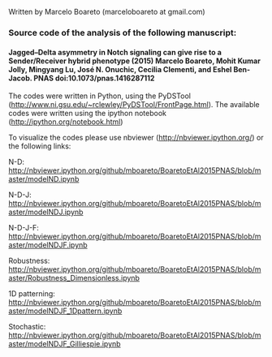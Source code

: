 Written by Marcelo Boareto (marceloboareto at gmail.com)

### Source code of the analysis of the following manuscript:

#### Jagged–Delta asymmetry in Notch signaling can give rise to a Sender/Receiver hybrid phenotype (2015) Marcelo Boareto, Mohit Kumar Jolly, Mingyang Lu, José N. Onuchic, Cecilia Clementi, and Eshel Ben-Jacob. PNAS doi:10.1073/pnas.1416287112

The codes were written in Python, using the PyDSTool (http://www.ni.gsu.edu/~rclewley/PyDSTool/FrontPage.html). 
The available codes were written using the ipython notebook (http://ipython.org/notebook.html)

To visualize the codes please use nbviewer (http://nbviewer.ipython.org/) or the following links: 

N-D: http://nbviewer.ipython.org/github/mboareto/BoaretoEtAl2015PNAS/blob/master/modelND.ipynb 

N-D-J: http://nbviewer.ipython.org/github/mboareto/BoaretoEtAl2015PNAS/blob/master/modelNDJ.ipynb 

N-D-J-F: http://nbviewer.ipython.org/github/mboareto/BoaretoEtAl2015PNAS/blob/master/modelNDJF.ipynb 

Robustness: http://nbviewer.ipython.org/github/mboareto/BoaretoEtAl2015PNAS/blob/master/Robustness_Dimensionless.ipynb

1D patterning: http://nbviewer.ipython.org/github/mboareto/BoaretoEtAl2015PNAS/blob/master/modelNDJF_1Dpattern.ipynb

Stochastic: http://nbviewer.ipython.org/github/mboareto/BoaretoEtAl2015PNAS/blob/master/modelNDJF_Gilliespie.ipynb

